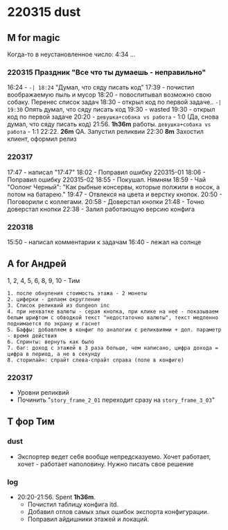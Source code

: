 # 220315 dust
## M for magic

Когда-то в неустановленное число: 4:34
...
### 220315 Праздник "Все что ты думаешь - неправильно"
16:24 - `-| 18:24` "Думал, что сяду писать код"
17:39 - почистил воображаемую пыль и мусор
18:20 - повоспитывал возможно свою собаку. Перенес список задач
18:30 - открыл код по первой задаче.. `-| 19:30` Опять думал, что сяду писать код
19:30 - wasted 
19:30 - открыл код по первой задаче
20:20 - `девушка+собака vs работа` - 1:0 (Да, снова думал, что сяду писать код)
21:56. **1h36m** работы. `девушка+собака vs работа` - 1:1
22:22. **26m** QA. Запустил реликвии
22:30 **8m** Захостил клиент, оформил релиз

### 220317
17:47 - написал "17:47"
18:02 - Поправил ошибку 220315-01
18:06 - Поправил ошибку  220315-02
18:55 - Покушал. Нямням
18:59 - Чай "Оолонг Черный": "Как рыбные консервы, которые полжили в носок, а потом на батарею."
19:47 - Отвлекся на цвета и верстку кнопок.
20:50 - Поговорили с коллегами.
20:58 - Доверстал кнопки
21:48 - Точно доверстал кнопки
22:38 - Залил работающую версию конфига

### 220318
15:50 - написал комментарии к задачам
16:40 - лежал на солнце



## A for Андрей
1, 2, 4, 5, 6, 8, 9, 10 - Тим

```
1. после обнуления стоимость этажа - 2 монеты
2. циферки - делаем округление
3. Список реликвий из dungeon inc
4. при нехватке валюты - серая кнопка, при клике на неё - показываем белым шрифтом с обводкой текст "недостаточно валюты", текст медленно поднимается по экрану и гаснет
5. Баффы: добавляем в конфиг по аналогии с реликвиями + доп. параметр - время действия
6. Спринты: вернуть как было
7. баг: доход с этажей в 3 раза больше, чем написано, цифра дохода = цифра в период, а не в секунду
8. сторилайн: спрайт слева-спрайт справа (поле в конфиге)
```

### 220317
- Уровни реликвий
- Починить "`story_frame_2_01` переходит сразу на `story_frame_3_03`"

## Т фор Тим
### dust
- Экспортер ведет себя вообще непредсказуемо. Хочет работает, хочет - работает наполовину. Нужно писать свое решение
### log
- 20:20-21:56. Spent **1h36m**. 
	- Почистил таблицу конфига itd.
	- Добавил отлов самых злых ошибок экспорта конфигурации.
	- Поправил айдишники этажей и локаций.

